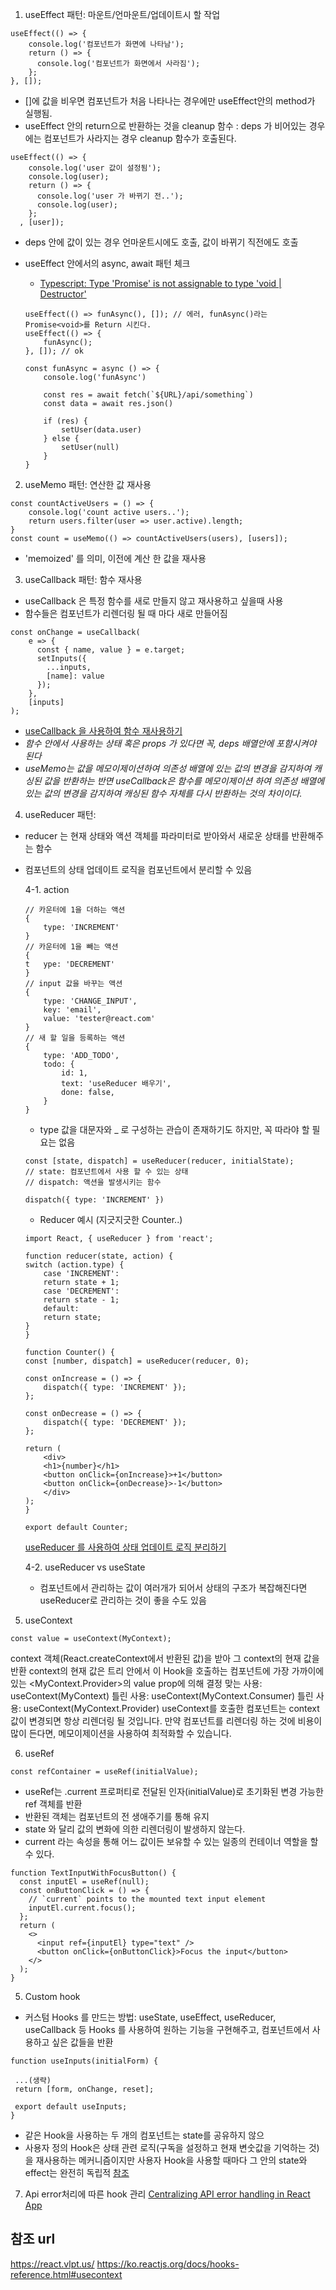 

1. useEffect 패턴: 마운트/언마운트/업데이트시 할 작업

```
useEffect(() => {
    console.log('컴포넌트가 화면에 나타남');
    return () => {
      console.log('컴포넌트가 화면에서 사라짐');
    };
}, []);
```
- []에 값을 비우면 컴포넌트가 처음 나타나는 경우에만 useEffect안의 method가 실행됨.
- useEffect 안의 return으로 반환하는 것을 cleanup 함수 : deps 가 비어있는 경우에는 컴포넌트가 사라지는 경우 cleanup 함수가 호출된다.

```
useEffect(() => {
    console.log('user 값이 설정됨');
    console.log(user);
    return () => {
      console.log('user 가 바뀌기 전..');
      console.log(user);
    };
  , [user]);
```
- deps 안에 값이 있는 경우 언마운트시에도 호출, 값이 바뀌기 직전에도 호출
- useEffect 안에서의 async, await 패턴 체크
    - [Typescript: Type 'Promise<void>' is not assignable to type 'void | Destructor'](https://stackoverflow.com/questions/72234152/typescript-type-promisevoid-is-not-assignable-to-type-void-destructor)
    
    ```
    useEffect(() => funAsync(), []); // 에러, funAsync()라는 Promise<void>를 Return 시킨다.
    useEffect(() => {
        funAsync();
    }, []); // ok
    
    const funAsync = async () => {
        console.log('funAsync')

        const res = await fetch(`${URL}/api/something`)
        const data = await res.json()

        if (res) {
            setUser(data.user)
        } else {
            setUser(null)
        }
    }
    
    ```

2. useMemo 패턴: 연산한 값 재사용
```
const countActiveUsers = () => {
    console.log('count active users..');
    return users.filter(user => user.active).length;
}
const count = useMemo(() => countActiveUsers(users), [users]);
```

- 'memoized' 를 의미, 이전에 계산 한 값을 재사용

3. useCallback 패턴: 함수 재사용
- useCallback 은 특정 함수를 새로 만들지 않고 재사용하고 싶을때 사용
- 함수들은 컴포넌트가 리렌더링 될 때 마다 새로 만들어짐
```
const onChange = useCallback(
    e => {
      const { name, value } = e.target;
      setInputs({
        ...inputs,
        [name]: value
      });
    },
    [inputs]
);
```
- [useCallback 을 사용하여 함수 재사용하기](https://react.vlpt.us/basic/18-useCallback.html)
- *함수 안에서 사용하는 상태 혹은 props 가 있다면 꼭, deps 배열안에 포함시켜야 된다*
- *useMemo는 값을 메모이제이션하여
의존성 배열에 있는 값의 변경을 감지하여 캐싱된 값을 반환하는 반면
useCallback은 함수를 메모이제이션 하여
의존성 배열에 있는 값의 변경을 감지하여 캐싱된 함수 자체를 다시 반환하는 것의 차이이다.*

4. useReducer 패턴: 
- reducer 는 현재 상태와 액션 객체를 파라미터로 받아와서 새로운 상태를 반환해주는 함수
- 컴포넌트의 상태 업데이트 로직을 컴포넌트에서 분리할 수 있음

    4-1. action
    ```
    // 카운터에 1을 더하는 액션
    {
        type: 'INCREMENT'
    }
    // 카운터에 1을 빼는 액션
    {
    t   ype: 'DECREMENT'
    }
    // input 값을 바꾸는 액션
    {
        type: 'CHANGE_INPUT',
        key: 'email',
        value: 'tester@react.com'
    }
    // 새 할 일을 등록하는 액션
    {
        type: 'ADD_TODO',
        todo: {
            id: 1,
            text: 'useReducer 배우기',
            done: false,
        }
    }
    ```
    - type 값을 대문자와 _ 로 구성하는 관습이 존재하기도 하지만, 꼭 따라야 할 필요는 없음
    ```
    const [state, dispatch] = useReducer(reducer, initialState);
    // state: 컴포넌트에서 사용 할 수 있는 상태
    // dispatch: 액션을 발생시키는 함수
    ```
    ```
    dispatch({ type: 'INCREMENT' })
    ```
    - Reducer 예시 (지긋지긋한 Counter..)
    ```
    import React, { useReducer } from 'react';

    function reducer(state, action) {
    switch (action.type) {
        case 'INCREMENT':
        return state + 1;
        case 'DECREMENT':
        return state - 1;
        default:
        return state;
    }
    }

    function Counter() {
    const [number, dispatch] = useReducer(reducer, 0);

    const onIncrease = () => {
        dispatch({ type: 'INCREMENT' });
    };

    const onDecrease = () => {
        dispatch({ type: 'DECREMENT' });
    };

    return (
        <div>
        <h1>{number}</h1>
        <button onClick={onIncrease}>+1</button>
        <button onClick={onDecrease}>-1</button>
        </div>
    );
    }

    export default Counter;
    ```
    [useReducer 를 사용하여 상태 업데이트 로직 분리하기](https://react.vlpt.us/basic/20-useReducer.html)

    4-2. useReducer vs useState
    - 컴포넌트에서 관리하는 값이 여러개가 되어서 상태의 구조가 복잡해진다면 useReducer로 관리하는 것이 좋을 수도 있음


5. useContext
```
const value = useContext(MyContext);
```
context 객체(React.createContext에서 반환된 값)을 받아 그 context의 현재 값을 반환
context의 현재 값은 트리 안에서 이 Hook을 호출하는 컴포넌트에 가장 가까이에 있는 <MyContext.Provider>의 value prop에 의해 결정
맞는 사용: useContext(MyContext)
틀린 사용: useContext(MyContext.Consumer)
틀린 사용: useContext(MyContext.Provider)
useContext를 호출한 컴포넌트는 context 값이 변경되면 항상 리렌더링 될 것입니다. 만약 컴포넌트를 리렌더링 하는 것에 비용이 많이 든다면, 메모이제이션을 사용하여 최적화할 수 있습니다.

6. useRef

```
const refContainer = useRef(initialValue);
```

- useRef는 .current 프로퍼티로 전달된 인자(initialValue)로 초기화된 변경 가능한 ref 객체를 반환
- 반환된 객체는 컴포넌트의 전 생애주기를 통해 유지
- state 와 달리 값의 변화에 의한 리렌더링이 발생하지 않는다.
- current 라는 속성을 통해 어느 값이든 보유할 수 있는 일종의 컨테이너 역할을 할 수 있다.

```
function TextInputWithFocusButton() {
  const inputEl = useRef(null);
  const onButtonClick = () => {
    // `current` points to the mounted text input element
    inputEl.current.focus();
  };
  return (
    <>
      <input ref={inputEl} type="text" />
      <button onClick={onButtonClick}>Focus the input</button>
    </>
  );
}
```

5. Custom hook
- 커스텀 Hooks 를 만드는 방법: 
useState, useEffect, useReducer, useCallback 등 Hooks 를 사용하여 원하는 기능을 구현해주고, 컴포넌트에서 사용하고 싶은 값들을 반환
```
function useInputs(initialForm) {

 ...(생략)
 return [form, onChange, reset];

 export default useInputs;
}
```
- 같은 Hook을 사용하는 두 개의 컴포넌트는 state를 공유하지 않으
- 사용자 정의 Hook은 상태 관련 로직(구독을 설정하고 현재 변숫값을 기억하는 것)을 재사용하는 메커니즘이지만 사용자 Hook을 사용할 때마다 그 안의 state와 effect는 완전히 독립적 [참조](https://ko.reactjs.org/docs/hooks-custom.html)


7. Api error처리에 따른 hook 관리
[Centralizing API error handling in React App](https://itnext.io/centralizing-api-error-handling-in-react-apps-810b2be1d39d)

## 참조 url
https://react.vlpt.us/
https://ko.reactjs.org/docs/hooks-reference.html#usecontext
